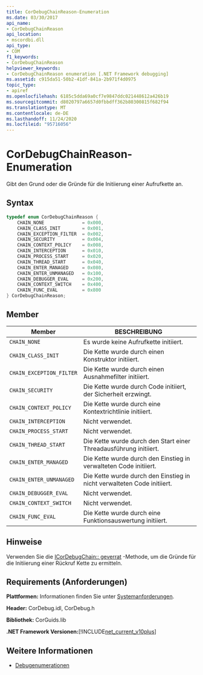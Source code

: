```yaml
---
title: CorDebugChainReason-Enumeration
ms.date: 03/30/2017
api_name:
- CorDebugChainReason
api_location:
- mscordbi.dll
api_type:
- COM
f1_keywords:
- CorDebugChainReason
helpviewer_keywords:
- CorDebugChainReason enumeration [.NET Framework debugging]
ms.assetid: c915da51-50b2-41df-841a-2b971f4d0975
topic_type:
- apiref
ms.openlocfilehash: 6185c5dda69a0cf7e9847ddc021448612a426b19
ms.sourcegitcommit: d8020797a6657d0fbbdff362b80300815f682f94
ms.translationtype: MT
ms.contentlocale: de-DE
ms.lasthandoff: 11/24/2020
ms.locfileid: "95716056"
---
```

# <a name="cordebugchainreason-enumeration"></a>CorDebugChainReason-Enumeration

Gibt den Grund oder die Gründe für die Initiierung einer Aufrufkette an.  
  
## <a name="syntax"></a>Syntax  
  
```cpp  
typedef enum CorDebugChainReason {  
    CHAIN_NONE              = 0x000,  
    CHAIN_CLASS_INIT        = 0x001,  
    CHAIN_EXCEPTION_FILTER  = 0x002,  
    CHAIN_SECURITY          = 0x004,  
    CHAIN_CONTEXT_POLICY    = 0x008,  
    CHAIN_INTERCEPTION      = 0x010,  
    CHAIN_PROCESS_START     = 0x020,  
    CHAIN_THREAD_START      = 0x040,  
    CHAIN_ENTER_MANAGED     = 0x080,  
    CHAIN_ENTER_UNMANAGED   = 0x100,  
    CHAIN_DEBUGGER_EVAL     = 0x200,  
    CHAIN_CONTEXT_SWITCH    = 0x400,  
    CHAIN_FUNC_EVAL         = 0x800  
} CorDebugChainReason;  
```  
  
## <a name="members"></a>Member  
  
|Member|BESCHREIBUNG|  
|------------|-----------------|  
|`CHAIN_NONE`|Es wurde keine Aufrufkette initiiert.|  
|`CHAIN_CLASS_INIT`|Die Kette wurde durch einen Konstruktor initiiert.|  
|`CHAIN_EXCEPTION_FILTER`|Die Kette wurde durch einen Ausnahmefilter initiiert.|  
|`CHAIN_SECURITY`|Die Kette wurde durch Code initiiert, der Sicherheit erzwingt.|  
|`CHAIN_CONTEXT_POLICY`|Die Kette wurde durch eine Kontextrichtlinie initiiert.|  
|`CHAIN_INTERCEPTION`|Nicht verwendet.|  
|`CHAIN_PROCESS_START`|Nicht verwendet.|  
|`CHAIN_THREAD_START`|Die Kette wurde durch den Start einer Threadausführung initiiert.|  
|`CHAIN_ENTER_MANAGED`|Die Kette wurde durch den Einstieg in verwalteten Code initiiert.|  
|`CHAIN_ENTER_UNMANAGED`|Die Kette wurde durch den Einstieg in nicht verwalteten Code initiiert.|  
|`CHAIN_DEBUGGER_EVAL`|Nicht verwendet.|  
|`CHAIN_CONTEXT_SWITCH`|Nicht verwendet.|  
|`CHAIN_FUNC_EVAL`|Die Kette wurde durch eine Funktionsauswertung initiiert.|  
  
## <a name="remarks"></a>Hinweise  

 Verwenden Sie die [ICorDebugChain:: geverrat](icordebugchain-getreason-method.md) -Methode, um die Gründe für die Initiierung einer Rückruf Kette zu ermitteln.  
  
## <a name="requirements"></a>Requirements (Anforderungen)  

 **Plattformen:** Informationen finden Sie unter [Systemanforderungen](../../get-started/system-requirements.md).  
  
 **Header:** CorDebug.idl, CorDebug.h  
  
 **Bibliothek:** CorGuids.lib  
  
 **.NET Framework Versionen:**[!INCLUDE[net_current_v10plus](../../../../includes/net-current-v10plus-md.md)]  
  
## <a name="see-also"></a>Weitere Informationen

- [Debugenumerationen](debugging-enumerations.md)
